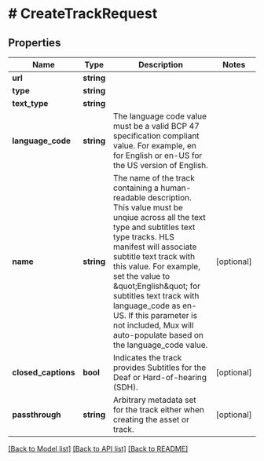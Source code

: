 # # CreateTrackRequest

## Properties

Name | Type | Description | Notes
------------ | ------------- | ------------- | -------------
**url** | **string** |  | 
**type** | **string** |  | 
**text_type** | **string** |  | 
**language_code** | **string** | The language code value must be a valid BCP 47 specification compliant value. For example, en for English or en-US for the US version of English. | 
**name** | **string** | The name of the track containing a human-readable description. This value must be unqiue across all the text type and subtitles text type tracks. HLS manifest will associate subtitle text track with this value. For example, set the value to \&quot;English\&quot; for subtitles text track with language_code as en-US. If this parameter is not included, Mux will auto-populate based on the language_code value. | [optional] 
**closed_captions** | **bool** | Indicates the track provides Subtitles for the Deaf or Hard-of-hearing (SDH). | [optional] 
**passthrough** | **string** | Arbitrary metadata set for the track either when creating the asset or track. | [optional] 

[[Back to Model list]](../../README.md#documentation-for-models) [[Back to API list]](../../README.md#documentation-for-api-endpoints) [[Back to README]](../../README.md)



